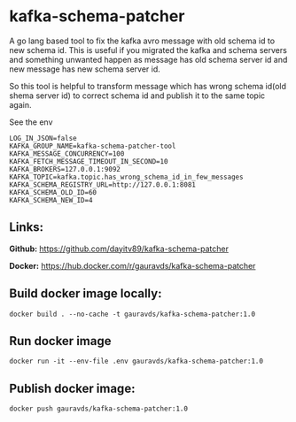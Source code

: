 # kafka-schema-patcher

A go lang based tool to fix the kafka avro message with old schema id to new schema id. This is useful if you migrated the kafka and schema servers and something unwanted happen as message has old schema server id and new message has new schema server id.

So this tool is helpful to transform message which has wrong schema id(old shema server id) to correct schema id and publish it to the same topic again.

See the env

```env
LOG_IN_JSON=false
KAFKA_GROUP_NAME=kafka-schema-patcher-tool
KAFKA_MESSAGE_CONCURRENCY=100
KAFKA_FETCH_MESSAGE_TIMEOUT_IN_SECOND=10
KAFKA_BROKERS=127.0.0.1:9092
KAFKA_TOPIC=kafka.topic.has_wrong_schema_id_in_few_messages
KAFKA_SCHEMA_REGISTRY_URL=http://127.0.0.1:8081
KAFKA_SCHEMA_OLD_ID=60
KAFKA_SCHEMA_NEW_ID=4
```

## Links:

**Github:** https://github.com/dayitv89/kafka-schema-patcher

**Docker:** https://hub.docker.com/r/gauravds/kafka-schema-patcher

## Build docker image locally:

`docker build . --no-cache -t gauravds/kafka-schema-patcher:1.0`

## Run docker image

`docker run -it --env-file .env gauravds/kafka-schema-patcher:1.0`

## Publish docker image:

`docker push gauravds/kafka-schema-patcher:1.0`
